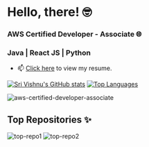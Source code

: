 # Hello, there! 🤓

### AWS Certified Developer - Associate 🌐
### Java | React JS | Python
- 📫 <a href="https://drive.google.com/file/d/1-SBs7YcHhQpLS4oZxEqSlVf7_ESTBJzW/view?usp=share_link">Click here</a> to view my resume.


[![Sri Vishnu's GitHub stats](https://github-readme-stats.vercel.app/api?username=srivishp&include_all_commits=true&show_icons=true&count_private=true&theme=transparent&show_icons=true&hide=issues)](https://github.com/srivishp/github-readme-stats) [![Top Languages](https://github-readme-stats.vercel.app/api/top-langs/?username=srivishp&layout=compact&theme=transparent&langs_count=6)](https://github.com/srivishp/github-readme-stats) 


![aws-certified-developer-associate](https://user-images.githubusercontent.com/54411695/200574563-dd8a01db-0239-447a-b963-2f2218946515.png)

## Top Repositories ✨
![top-repo1](https://github-readme-stats.vercel.app/api/pin/?username=srivishp&repo=Object_Detection_YOLO)
![top-repo2](https://github-readme-stats.vercel.app/api/pin/?username=srivishp&repo=Drum-Kit)



<!--
**devish99/srivishp** is a ✨ _special_ ✨ repository because its `README.md` (this file) appears on your GitHub profile.
[![Vishnu's GitHub stats](https://github-readme-stats.vercel.app/api?username=srivishp&include_all_commits=true&show_icons=true&hide=issues,prs,stars,contribs&count_private=true&show_icons=true)](https://github.com/srivishp/github-readme-stats)

Here are some ideas to get you started:

- 🔭 I’m currently working on ...
- 🌱 I’m currently learning ...
- 👯 I’m looking to collaborate on ...
- 🤔 I’m looking for help with ...
- 💬 Ask me about ...
- 📫 How to reach me: ...
- 😄 Pronouns: ...
- ⚡ Fun fact: ...
-->
